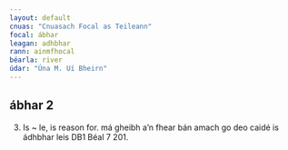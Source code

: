 ```yaml
---
layout: default
cnuas: "Cnuasach Focal as Teileann"
focal: ábhar
leagan: adhbhar
rann: ainmfhocal
béarla: river
údar: "Úna M. Uí Bheirn"
---
```


## ábhar 2


3. Is ~ le, is reason for. má gheibh a’n fhear bán amach go
deo caidé is ádhbhar leis DB1 Béal 7 201.
